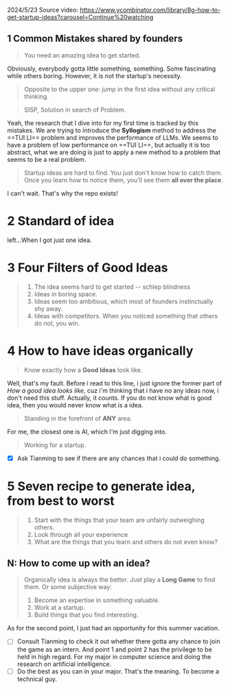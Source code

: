 2024/5/23
Source video: 
https://www.ycombinator.com/library/8g-how-to-get-startup-ideas?carousel=Continue%20watching
## 1 Common Mistakes shared by founders
> You need an amazing idea to get started.

Obviously, everybody gotta little something, something. Some fascinating while others boring. However, it is not the startup's necessity.
> Opposite to the upper one: jump in the first idea without any critical thinking.

> SISP, Solution in search of Problem.

Yeah, the research that I dive into for my first time is tracked by this mistakes.
We are trying to introduce the **Syllogism** method to address the ==TUI LI== problem and improves the performance of LLMs. We seems to have a problem of low performance on ==TUI LI==, but actually it is too abstract, what we are doing is just to apply a new method to a problem that seems to be a real problem.
> Startup ideas are hard to find. You just don't know how to catch them. Once you learn how to notice them, you'll see them **all over the place**.

I can't wait. That's why the repo exists!
# 2 Standard of idea
left...When I got just one idea.
# 3 Four Filters of Good Ideas
> 1. The idea seems hard to get started -- schlep blindness
> 2. Ideas in boring space.
> 3. Ideas seem too ambitious, which most of founders instinctually shy away.
> 4. Ideas with competitors. When you noticed something that others do not, you win.

# 4 How to have ideas organically
> Know exactly how a **Good Ideas** look like.

Well, that's my fault. Before i read to this line, i just ignore the former part of *How a good idea looks like*, cuz i'm thinking that i have no any ideas now, i don't need this stuff.
Actually, it counts. If you do not know what is good idea, then you would never know what is a idea.
> Standing in the forefront of **ANY** area.

For me, the closest one is AI, which I'm just digging into.
> Working for a startup.

- [x] Ask Tianming to see if there are any chances that i could do something.
# 5 Seven recipe to generate idea, from best to worst
> 1. Start with the things that your team are unfairly outweighing others.
> 	1. Look through all your experience
> 	2. What are the things that you learn and others do not even know?

## N: How to come up with an idea?
> Organically idea is always the better. Just play a **Long Game** to find them.
> Or some subjective way: 
> 1. Become an expertise in something valuable.
> 2. Work at a startup.
> 3. Build things that you find interesting.

As for the second point, I just had an opportunity for this summer vacation.
- [ ] Consult Tianming to check it out whether there gotta any chance to join the game as an intern.
And point 1 and point 2 has the privilege to be held in high regard. For my major in computer science and doing the research on artificial intelligence.
- [ ] Do the best as you can in your major. That's the meaning. To become a technical guy.